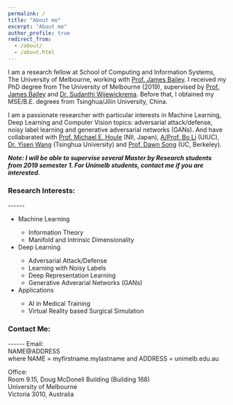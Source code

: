 ```yaml
---
permalink: /
title: "About me"
excerpt: "About me"
author_profile: true
redirect_from: 
  - /about/
  - /about.html
---
```

I am a research fellow at School of Computing and Information Systems, The University of Melbourne, working with <a href="http://people.eng.unimelb.edu.au/baileyj/" target="_blank">Prof. James Bailey</a>. I received my PhD degree from The University of Melbourne (2019), supervised by <a href="http://people.eng.unimelb.edu.au/baileyj/" target="_blank">Prof. James Bailey</a> and <a href="https://scholar.google.com/citations?user=MjgOHPYAAAAJ&hl=en" target="_blank">Dr. Sudanthi Wijewickrema</a>. Before that, I obtained my MSE/B.E. degrees from Tsinghua/Jilin University, China.

I am a passionate researcher with particular interests in Machine Learning, Deep Learning and Computer Vision topics: adversarial attack/defense, noisy label learning and generative adversarial networks (GANs). And have collabarated with <a href="http://research.nii.ac.jp/~meh/" target="_blank">Prof. Michael E. Houle</a> (NII, Japan), <a href="http://www.crystal-boli.com/" target="_blank">A/Prof. Bo Li</a> (UIUC), <a href="https://sites.google.com/site/csyisenwang/" target="_blank">Dr. Yisen Wang</a> (Tsinghua University) and <a href="https://people.eecs.berkeley.edu/~dawnsong/" target="_blank">Prof. Dawn Song</a> (UC, Berkeley).


**_Note: I will be able to supervise several Master by Research students from 2019 semester 1. For Unimelb students, contact me if you are interested._**

<h3> Research Interests: </h3>
------
<ul>
<li> Machine Learning </li>
    <ul>
        <li> Information Theory </li>
        <li> Manifold and Intrinsic Dimensionality </li>
    </ul>
<li> Deep Learning</li>
    <ul>
        <li> Adversarial Attack/Defense </li>
        <li> Learning with Noisy Labels </li>
        <li> Deep Representation Learning </li> 
        <li> Generative Adverarial Networks (GANs) </li>
    </ul>
<li> Applications </li>
    <ul>
        <li> AI in Medical Training </li>      
        <li> Virtual Reality based Surgical Simulation </li>  
    </ul>
</ul>

<h3> Contact Me: </h3>
------
Email:<br/>
 NAME@ADDRESS<br/>
 where NAME = myfirstname.mylastname and ADDRESS = unimelb.edu.au<br/>

Office:<br/>
Room 9.15, Doug McDonell Building (Building 168)<br/>
University of Melbourne<br/>
Victoria 3010, Australia<br/>
